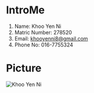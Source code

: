 # IntroMe
1. Name: Khoo Yen Ni
2. Matric Number: 278520
3. Email: khooyenni8@gmail.com
4. Phone No: 016-7755324

# Picture

![Khoo Yen Ni](https://user-images.githubusercontent.com/73241253/198598541-d3364a1b-7125-4e99-9a67-72d765f14cd1.jpg)
